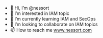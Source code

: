 - 👋 Hi, I’m @nessort
- 👀 I’m interested in IAM topic
- 🌱 I’m currently learning IAM and SecOps
- 💞️ I’m looking to collaborate on IAM topics
- 📫 How to reach me www.nessort.com

<!---
nessort/nessort is a ✨ special ✨ repository because its `README.md` (this file) appears on your GitHub profile.
You can click the Preview link to take a look at your changes.
--->
